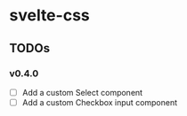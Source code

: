 # svelte-css

## TODOs

### v0.4.0

- [ ] Add a custom Select component
- [ ] Add a custom Checkbox input component

